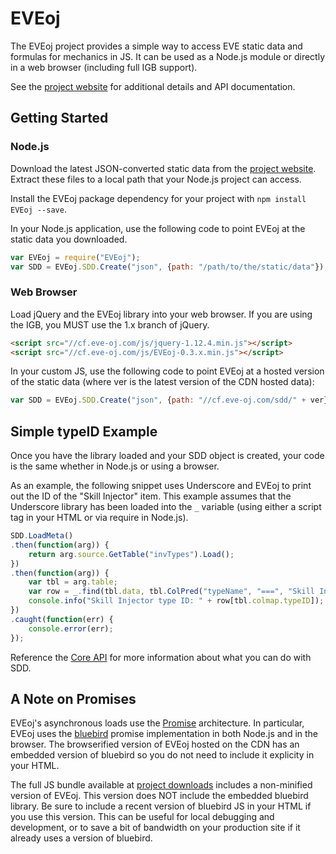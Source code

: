 EVEoj
====
The EVEoj project provides a simple way to access EVE static data and formulas for mechanics in JS. It can be used as a Node.js module or directly in a web browser (including full IGB support).

See the [project website](https://eve-oj.com/) for additional details and API documentation.

## Getting Started

### Node.js

Download the latest JSON-converted static data from the [project website](https://eve-oj.com/#downloads). Extract these files to a local path that your Node.js project can access.

Install the EVEoj package dependency for your project with `npm install EVEoj --save`.

In your Node.js application, use the following code to point EVEoj at the static data you downloaded.

```javascript
var EVEoj = require("EVEoj");
var SDD = EVEoj.SDD.Create("json", {path: "/path/to/the/static/data"});
```

### Web Browser

Load jQuery and the EVEoj library into your web browser. If you are using the IGB, you MUST use the 1.x branch of jQuery.

```html
<script src="//cf.eve-oj.com/js/jquery-1.12.4.min.js"></script>
<script src="//cf.eve-oj.com/js/EVEoj-0.3.x.min.js"></script>
```

In your custom JS, use the following code to point EVEoj at a hosted version of the static data (where ver is the latest version of the CDN hosted data):

```javascript
var SDD = EVEoj.SDD.Create("json", {path: "//cf.eve-oj.com/sdd/" + ver});
```

## Simple typeID Example

Once you have the library loaded and your SDD object is created, your code is the same whether in Node.js or using a browser.

As an example, the following snippet uses Underscore and EVEoj to print out the ID of the "Skill Injector" item. This example assumes that the Underscore library has been loaded into the `_` variable (using either a script tag in your HTML or via require in Node.js).

```javascript
SDD.LoadMeta()
.then(function(arg)) {
    return arg.source.GetTable("invTypes").Load();
})
.then(function(arg)) {
    var tbl = arg.table;
    var row = _.find(tbl.data, tbl.ColPred("typeName", "===", "Skill Injector"));
    console.info("Skill Injector type ID: " + row[tbl.colmap.typeID]);
})
.caught(function(err) {
    console.error(err);
});
```

Reference the [Core API](https://eve-oj.com/#core) for more information about what you can do with SDD.

## A Note on Promises

EVEoj's asynchronous loads use the [Promise](http://promisesaplus.com/) architecture. In particular, EVEoj uses the [bluebird](http://bluebirdjs.com/) promise implementation in both Node.js and in the browser. The browserified version of EVEoj hosted on the CDN has an embedded version of bluebird so you do not need to include it explicity in your HTML.

The full JS bundle available at [project downloads](https://eve-oj.com/#downloads) includes a non-minified version of EVEoj. This version does NOT include the embedded bluebird library. Be sure to include a recent version of bluebird JS in your HTML if you use this version. This can be useful for local debugging and development, or to save a bit of bandwidth on your production site if it already uses a version of bluebird.
